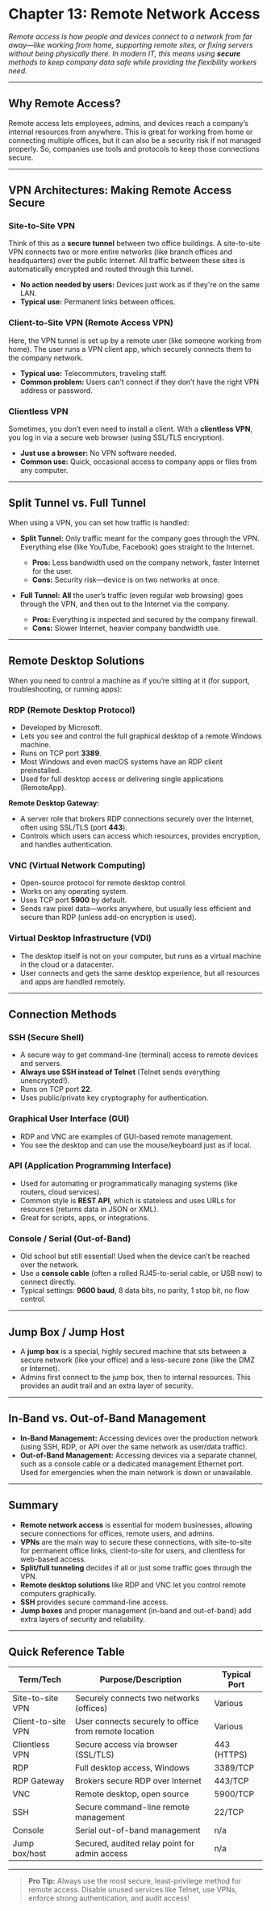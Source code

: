 # Chapter 13: Remote Network Access

_Remote access is how people and devices connect to a network from far away—like working from home, supporting remote sites, or fixing servers without being physically there. In modern IT, this means using **secure** methods to keep company data safe while providing the flexibility workers need._

---

## Why Remote Access?

Remote access lets employees, admins, and devices reach a company’s internal resources from anywhere. This is great for working from home or connecting multiple offices, but it can also be a security risk if not managed properly. So, companies use tools and protocols to keep those connections secure.

---

## VPN Architectures: Making Remote Access Secure

### Site-to-Site VPN

Think of this as a **secure tunnel** between two office buildings. A site-to-site VPN connects two or more entire networks (like branch offices and headquarters) over the public Internet. All traffic between these sites is automatically encrypted and routed through this tunnel.  
- **No action needed by users:** Devices just work as if they're on the same LAN.
- **Typical use:** Permanent links between offices.

### Client-to-Site VPN (Remote Access VPN)

Here, the VPN tunnel is set up by a remote user (like someone working from home). The user runs a VPN client app, which securely connects them to the company network.  
- **Typical use:** Telecommuters, traveling staff.
- **Common problem:** Users can’t connect if they don’t have the right VPN address or password.

### Clientless VPN

Sometimes, you don’t even need to install a client. With a **clientless VPN**, you log in via a secure web browser (using SSL/TLS encryption).  
- **Just use a browser:** No VPN software needed.
- **Common use:** Quick, occasional access to company apps or files from any computer.

---

## Split Tunnel vs. Full Tunnel

When using a VPN, you can set how traffic is handled:

- **Split Tunnel:** Only traffic meant for the company goes through the VPN. Everything else (like YouTube, Facebook) goes straight to the Internet.  
  - **Pros:** Less bandwidth used on the company network, faster Internet for the user.
  - **Cons:** Security risk—device is on two networks at once.

- **Full Tunnel:** **All** the user’s traffic (even regular web browsing) goes through the VPN, and then out to the Internet via the company.  
  - **Pros:** Everything is inspected and secured by the company firewall.
  - **Cons:** Slower Internet, heavier company bandwidth use.

---

## Remote Desktop Solutions

When you need to control a machine as if you’re sitting at it (for support, troubleshooting, or running apps):

### RDP (Remote Desktop Protocol)

- Developed by Microsoft.
- Lets you see and control the full graphical desktop of a remote Windows machine.
- Runs on TCP port **3389**.
- Most Windows and even macOS systems have an RDP client preinstalled.
- Used for full desktop access or delivering single applications (RemoteApp).

**Remote Desktop Gateway:**  
- A server role that brokers RDP connections securely over the Internet, often using SSL/TLS (port **443**).
- Controls which users can access which resources, provides encryption, and handles authentication.

### VNC (Virtual Network Computing)

- Open-source protocol for remote desktop control.
- Works on any operating system.
- Uses TCP port **5900** by default.
- Sends raw pixel data—works anywhere, but usually less efficient and secure than RDP (unless add-on encryption is used).

### Virtual Desktop Infrastructure (VDI)

- The desktop itself is not on your computer, but runs as a virtual machine in the cloud or a datacenter.
- User connects and gets the same desktop experience, but all resources and apps are handled remotely.

---

## Connection Methods

### SSH (Secure Shell)

- A secure way to get command-line (terminal) access to remote devices and servers.
- **Always use SSH instead of Telnet** (Telnet sends everything unencrypted!).
- Runs on TCP port **22**.
- Uses public/private key cryptography for authentication.

### Graphical User Interface (GUI)

- RDP and VNC are examples of GUI-based remote management.
- You see the desktop and can use the mouse/keyboard just as if local.

### API (Application Programming Interface)

- Used for automating or programmatically managing systems (like routers, cloud services).
- Common style is **REST API**, which is stateless and uses URLs for resources (returns data in JSON or XML).
- Great for scripts, apps, or integrations.

### Console / Serial (Out-of-Band)

- Old school but still essential! Used when the device can’t be reached over the network.
- Use a **console cable** (often a rolled RJ45-to-serial cable, or USB now) to connect directly.
- Typical settings: **9600 baud**, 8 data bits, no parity, 1 stop bit, no flow control.

---

## Jump Box / Jump Host

- A **jump box** is a special, highly secured machine that sits between a secure network (like your office) and a less-secure zone (like the DMZ or Internet).
- Admins first connect to the jump box, then to internal resources. This provides an audit trail and an extra layer of security.

---

## In-Band vs. Out-of-Band Management

- **In-Band Management:** Accessing devices over the production network (using SSH, RDP, or API over the same network as user/data traffic).
- **Out-of-Band Management:** Accessing devices via a separate channel, such as a console cable or a dedicated management Ethernet port. Used for emergencies when the main network is down or unavailable.

---

## Summary

- **Remote network access** is essential for modern businesses, allowing secure connections for offices, remote users, and admins.
- **VPNs** are the main way to secure these connections, with site-to-site for permanent office links, client-to-site for users, and clientless for web-based access.
- **Split/full tunneling** decides if all or just some traffic goes through the VPN.
- **Remote desktop solutions** like RDP and VNC let you control remote computers graphically.
- **SSH** provides secure command-line access.
- **Jump boxes** and proper management (in-band and out-of-band) add extra layers of security and reliability.

---

## Quick Reference Table

| Term/Tech         | Purpose/Description                                      | Typical Port |
|-------------------|---------------------------------------------------------|--------------|
| Site-to-site VPN  | Securely connects two networks (offices)                | Various      |
| Client-to-site VPN| User connects securely to office from remote location    | Various      |
| Clientless VPN    | Secure access via browser (SSL/TLS)                     | 443 (HTTPS)  |
| RDP               | Full desktop access, Windows                            | 3389/TCP     |
| RDP Gateway       | Brokers secure RDP over Internet                        | 443/TCP      |
| VNC               | Remote desktop, open source                             | 5900/TCP     |
| SSH               | Secure command-line remote management                   | 22/TCP       |
| Console           | Serial out-of-band management                           | n/a          |
| Jump box/host     | Secured, audited relay point for admin access           | n/a          |

---

> **Pro Tip:** Always use the most secure, least-privilege method for remote access. Disable unused services like Telnet, use VPNs, enforce strong authentication, and audit access!

